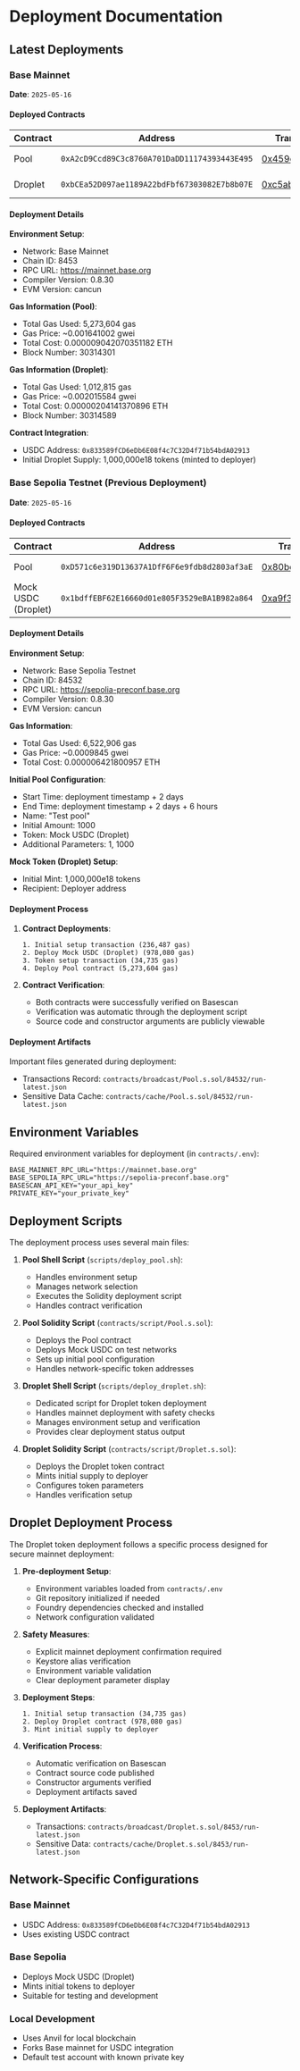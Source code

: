 # Deployment Documentation

## Latest Deployments

### Base Mainnet

**Date**: `2025-05-16`

#### Deployed Contracts

| Contract | Address                                      | Transaction                                                                                                    | Verification                                                                                |
| -------- | -------------------------------------------- | -------------------------------------------------------------------------------------------------------------- | ------------------------------------------------------------------------------------------- |
| Pool     | `0xA2cD9Ccd89C3c8760A701DaDD11174393443E495` | [0x459c5e...8ab3c](https://basescan.org/tx/0x459c5edad5565daff505f23d3de8c362d7009566fbfa81ecae9eb011a938ab3c) | [View on Basescan](https://basescan.org/address/0xa2cd9ccd89c3c8760a701dadd11174393443e495) |
| Droplet  | `0xbCEa52D097ae1189A22bdFbf67303082E7b8b07E` | [0xc5ab08...478c](https://basescan.org/tx/0xc5ab0857c5f2e6ebcdbaa3fe5ad46095299d1d41b43e2c1d94963bce669b478c)  | [View on Basescan](https://basescan.org/address/0xbcea52d097ae1189a22bdfbf67303082e7b8b07e) |

#### Deployment Details

**Environment Setup**:

- Network: Base Mainnet
- Chain ID: 8453
- RPC URL: https://mainnet.base.org
- Compiler Version: 0.8.30
- EVM Version: cancun

**Gas Information (Pool)**:

- Total Gas Used: 5,273,604 gas
- Gas Price: ~0.001641002 gwei
- Total Cost: 0.000009042070351182 ETH
- Block Number: 30314301

**Gas Information (Droplet)**:

- Total Gas Used: 1,012,815 gas
- Gas Price: ~0.002015584 gwei
- Total Cost: 0.00000204141370896 ETH
- Block Number: 30314589

**Contract Integration**:

- USDC Address: `0x833589fCD6eDb6E08f4c7C32D4f71b54bdA02913`
- Initial Droplet Supply: 1,000,000e18 tokens (minted to deployer)

### Base Sepolia Testnet (Previous Deployment)

**Date**: `2025-05-16`

#### Deployed Contracts

| Contract            | Address                                      | Transaction                                                                                                             | Verification                                                                                        |
| ------------------- | -------------------------------------------- | ----------------------------------------------------------------------------------------------------------------------- | --------------------------------------------------------------------------------------------------- |
| Pool                | `0xD571c6e319D13637A1DfF6F6e9fdb8d2803af3aE` | [0x80bc0b...590da3](https://sepolia.basescan.org/tx/0x80bc0b1b14bbf4b40c29c37c8e232dccd507d150ad8515e9cd74d53f13590da3) | [View on Basescan](https://sepolia.basescan.org/address/0xd571c6e319d13637a1dff6f6e9fdb8d2803af3ae) |
| Mock USDC (Droplet) | `0x1bdffEBF62E16660d01e805F3529eBA1B982a864` | [0xa9f34f...1f5ba](https://sepolia.basescan.org/tx/0xa9f34fa9fbc3c513e9e280e66d2aa451fa9e75e8723d22619bb4df766bc1f5ba)  | [View on Basescan](https://sepolia.basescan.org/address/0x1bdffebf62e16660d01e805f3529eba1b982a864) |

#### Deployment Details

**Environment Setup**:

- Network: Base Sepolia Testnet
- Chain ID: 84532
- RPC URL: https://sepolia-preconf.base.org
- Compiler Version: 0.8.30
- EVM Version: cancun

**Gas Information**:

- Total Gas Used: 6,522,906 gas
- Gas Price: ~0.0009845 gwei
- Total Cost: 0.000006421800957 ETH

**Initial Pool Configuration**:

- Start Time: deployment timestamp + 2 days
- End Time: deployment timestamp + 2 days + 6 hours
- Name: "Test pool"
- Initial Amount: 1000
- Token: Mock USDC (Droplet)
- Additional Parameters: 1, 1000

**Mock Token (Droplet) Setup**:

- Initial Mint: 1,000,000e18 tokens
- Recipient: Deployer address

#### Deployment Process

1. **Contract Deployments**:

    ```plaintext
    1. Initial setup transaction (236,487 gas)
    2. Deploy Mock USDC (Droplet) (978,080 gas)
    3. Token setup transaction (34,735 gas)
    4. Deploy Pool contract (5,273,604 gas)
    ```

2. **Contract Verification**:
    - Both contracts were successfully verified on Basescan
    - Verification was automatic through the deployment script
    - Source code and constructor arguments are publicly viewable

#### Deployment Artifacts

Important files generated during deployment:

- Transactions Record: `contracts/broadcast/Pool.s.sol/84532/run-latest.json`
- Sensitive Data Cache: `contracts/cache/Pool.s.sol/84532/run-latest.json`

## Environment Variables

Required environment variables for deployment (in `contracts/.env`):

```plaintext
BASE_MAINNET_RPC_URL="https://mainnet.base.org"
BASE_SEPOLIA_RPC_URL="https://sepolia-preconf.base.org"
BASESCAN_API_KEY="your_api_key"
PRIVATE_KEY="your_private_key"
```

## Deployment Scripts

The deployment process uses several main files:

1. **Pool Shell Script** (`scripts/deploy_pool.sh`):

    - Handles environment setup
    - Manages network selection
    - Executes the Solidity deployment script
    - Handles contract verification

2. **Pool Solidity Script** (`contracts/script/Pool.s.sol`):

    - Deploys the Pool contract
    - Deploys Mock USDC on test networks
    - Sets up initial pool configuration
    - Handles network-specific token addresses

3. **Droplet Shell Script** (`scripts/deploy_droplet.sh`):

    - Dedicated script for Droplet token deployment
    - Handles mainnet deployment with safety checks
    - Manages environment setup and verification
    - Provides clear deployment status output

4. **Droplet Solidity Script** (`contracts/script/Droplet.s.sol`):
    - Deploys the Droplet token contract
    - Mints initial supply to deployer
    - Configures token parameters
    - Handles verification setup

## Droplet Deployment Process

The Droplet token deployment follows a specific process designed for secure mainnet deployment:

1. **Pre-deployment Setup**:

    - Environment variables loaded from `contracts/.env`
    - Git repository initialized if needed
    - Foundry dependencies checked and installed
    - Network configuration validated

2. **Safety Measures**:

    - Explicit mainnet deployment confirmation required
    - Keystore alias verification
    - Environment variable validation
    - Clear deployment parameter display

3. **Deployment Steps**:

    ```plaintext
    1. Initial setup transaction (34,735 gas)
    2. Deploy Droplet contract (978,080 gas)
    3. Mint initial supply to deployer
    ```

4. **Verification Process**:

    - Automatic verification on Basescan
    - Contract source code published
    - Constructor arguments verified
    - Deployment artifacts saved

5. **Deployment Artifacts**:
    - Transactions: `contracts/broadcast/Droplet.s.sol/8453/run-latest.json`
    - Sensitive Data: `contracts/cache/Droplet.s.sol/8453/run-latest.json`

## Network-Specific Configurations

### Base Mainnet

- USDC Address: `0x833589fCD6eDb6E08f4c7C32D4f71b54bdA02913`
- Uses existing USDC contract

### Base Sepolia

- Deploys Mock USDC (Droplet)
- Mints initial tokens to deployer
- Suitable for testing and development

### Local Development

- Uses Anvil for local blockchain
- Forks Base mainnet for USDC integration
- Default test account with known private key
